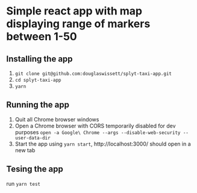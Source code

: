 # Simple react app with map displaying range of markers between 1-50

## Installing the app

1. `git clone git@github.com:douglaswissett/splyt-taxi-app.git`
2. `cd splyt-taxi-app`
3. `yarn`

## Running the app

1. Quit all Chrome browser windows
2. Open a Chrome browser with CORS temporarily disabled for dev purposes `open -a Google\ Chrome --args --disable-web-security --user-data-dir`
3. Start the app using `yarn start`, http://localhost:3000/ should open in a new tab


## Tesing the app

run `yarn test`
